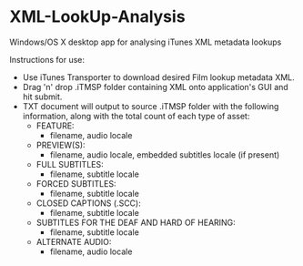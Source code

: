 # XML-LookUp-Analysis
Windows/OS X desktop app for analysing iTunes XML metadata lookups

Instructions for use:
- Use iTunes Transporter to download desired Film lookup metadata XML.
- Drag 'n' drop .iTMSP folder containing XML onto application's GUI and hit submit.
- TXT document will output to source .iTMSP folder with the following information, along with the total count of each type of asset:
    - FEATURE:
      - filename, audio locale
    - PREVIEW(S):
      - filename, audio locale, embedded subtitles locale (if present)
    - FULL SUBTITLES:
      - filename, subtitle locale
    - FORCED SUBTITLES:
      - filename, subtitle locale
    - CLOSED CAPTIONS (.SCC):
      - filename, subtitle locale
    - SUBTITLES FOR THE DEAF AND HARD OF HEARING:
      - filename, subtitle locale
    - ALTERNATE AUDIO:
      - filename, audio locale
